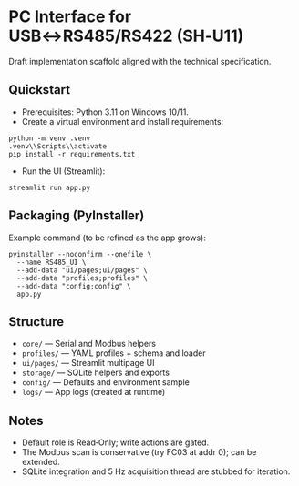 # PC Interface for USB↔RS485/RS422 (SH‑U11)

Draft implementation scaffold aligned with the technical specification.

## Quickstart

- Prerequisites: Python 3.11 on Windows 10/11.
- Create a virtual environment and install requirements:

```
python -m venv .venv
.venv\\Scripts\\activate
pip install -r requirements.txt
```

- Run the UI (Streamlit):

```
streamlit run app.py
```

## Packaging (PyInstaller)

Example command (to be refined as the app grows):

```
pyinstaller --noconfirm --onefile \
  --name RS485_UI \
  --add-data "ui/pages;ui/pages" \
  --add-data "profiles;profiles" \
  --add-data "config;config" \
  app.py
```

## Structure

- `core/` — Serial and Modbus helpers
- `profiles/` — YAML profiles + schema and loader
- `ui/pages/` — Streamlit multipage UI
- `storage/` — SQLite helpers and exports
- `config/` — Defaults and environment sample
- `logs/` — App logs (created at runtime)

## Notes

- Default role is Read‑Only; write actions are gated.
- The Modbus scan is conservative (try FC03 at addr 0); can be extended.
- SQLite integration and 5 Hz acquisition thread are stubbed for iteration.

